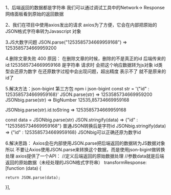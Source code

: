 1、后端返回的数据都是字符串
我们可以通过调试工具中的Network-> Response
网络面板看到原始的返回数据

2、我们在项目中使用axios发出的请求
axios为了方便，它会在内部把原始的JSON格式字符串转为Javascript 对象

3.JS大数字问题
JSON.parse("1253585734669959168")
  =>  1253585734669959200

4.删除文章失败 400 原因：
在删除文章的时候，删除的不是真正的id
后端传来的id:1253585734669959168 是字符串
请求时 会把这个响应数据转为js对象 id类型会还原为数字
在还原数字过程中会出现问题，超出精度 表示不了
就不是原来的id了

5.解决方法：json-bigint 第三方包
npm i json-bigint 
const str = '{"id" : 1253585734669959168}'
JSON.parse(str)     =>  1253585734669959200
JSONbig.parse(str)  =>  BigNumber 12535,85734669959168
<!-- JSONbig会把超出JS安全整数范围的数字转为一种类型为BigNumber的对象 
我们在使用的时候需要把这个BigNumber.toString()就能得到原来正确的数据-->
JSONbig.parse(str).id.toString  =>  1253585734669959168

const data = JSONbig.parse(str)
JSON.stringify(data)  =>  {"id" : "1253585734669959168"} 普通JSON转换后是字符id
JSONbig.stringify(data)  =>  {"id" : 1253585734669959168} JSONbig可以正确还原为数字id

6.解决思路：
Axios会在内部使用JSON.parse把后端返回的数据转为JS数据对象
所以 不要让Axios使用JSON.parse来转换这个数据，而是使用json-bigint做转换处理
axios提供了一个API：
//定义后端返回的原始数据处理
//参数data就是后端返回的原始数据（未经处理的JSON格式字符串）
transformResponse: [function (data) {
  <!-- axios默认在 内部使用JSON.parse 来转换处理原始数据-->

    return JSON.parse(data);
  }],
